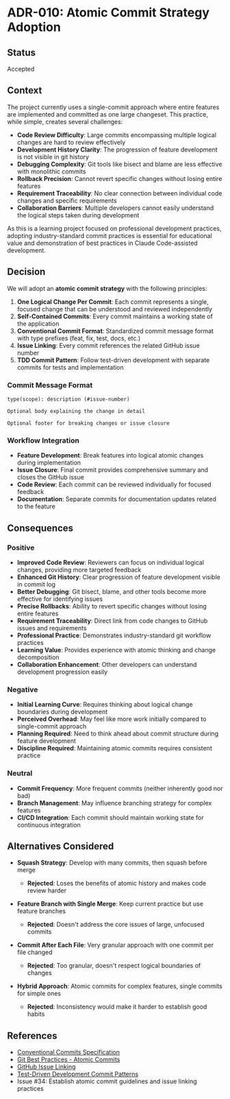 # ADR-010: Atomic Commit Strategy Adoption

## Status

Accepted

## Context

The project currently uses a single-commit approach where entire features are implemented and
committed as one large changeset. This practice, while simple, creates several challenges:

- **Code Review Difficulty**: Large commits encompassing multiple logical changes are hard to review
  effectively
- **Development History Clarity**: The progression of feature development is not visible in git history
- **Debugging Complexity**: Git tools like bisect and blame are less effective with monolithic commits
- **Rollback Precision**: Cannot revert specific changes without losing entire features
- **Requirement Traceability**: No clear connection between individual code changes and specific
  requirements
- **Collaboration Barriers**: Multiple developers cannot easily understand the logical steps taken
  during development

As this is a learning project focused on professional development practices, adopting
industry-standard commit practices is essential for educational value and demonstration of best
practices in Claude Code-assisted development.

## Decision

We will adopt an **atomic commit strategy** with the following principles:

1. **One Logical Change Per Commit**: Each commit represents a single, focused change that can be
   understood and reviewed independently
2. **Self-Contained Commits**: Every commit maintains a working state of the application
3. **Conventional Commit Format**: Standardized commit message format with type prefixes (feat,
   fix, test, docs, etc.)
4. **Issue Linking**: Every commit references the related GitHub issue number
5. **TDD Commit Pattern**: Follow test-driven development with separate commits for tests and
   implementation

### Commit Message Format

```text
type(scope): description (#issue-number)

Optional body explaining the change in detail

Optional footer for breaking changes or issue closure
```

### Workflow Integration

- **Feature Development**: Break features into logical atomic changes during implementation
- **Issue Closure**: Final commit provides comprehensive summary and closes the GitHub issue
- **Code Review**: Each commit can be reviewed individually for focused feedback
- **Documentation**: Separate commits for documentation updates related to the feature

## Consequences

### Positive

- **Improved Code Review**: Reviewers can focus on individual logical changes, providing more targeted feedback
- **Enhanced Git History**: Clear progression of feature development visible in commit log
- **Better Debugging**: Git bisect, blame, and other tools become more effective for identifying issues
- **Precise Rollbacks**: Ability to revert specific changes without losing entire features
- **Requirement Traceability**: Direct link from code changes to GitHub issues and requirements
- **Professional Practice**: Demonstrates industry-standard git workflow practices
- **Learning Value**: Provides experience with atomic thinking and change decomposition
- **Collaboration Enhancement**: Other developers can understand development progression easily

### Negative

- **Initial Learning Curve**: Requires thinking about logical change boundaries during development
- **Perceived Overhead**: May feel like more work initially compared to single-commit approach
- **Planning Required**: Need to think ahead about commit structure during feature development
- **Discipline Required**: Maintaining atomic commits requires consistent practice

### Neutral

- **Commit Frequency**: More frequent commits (neither inherently good nor bad)
- **Branch Management**: May influence branching strategy for complex features
- **CI/CD Integration**: Each commit should maintain working state for continuous integration

## Alternatives Considered

- **Squash Strategy**: Develop with many commits, then squash before merge
  - **Rejected**: Loses the benefits of atomic history and makes code review harder

- **Feature Branch with Single Merge**: Keep current practice but use feature branches
  - **Rejected**: Doesn't address the core issues of large, unfocused commits

- **Commit After Each File**: Very granular approach with one commit per file changed
  - **Rejected**: Too granular, doesn't respect logical boundaries of changes

- **Hybrid Approach**: Atomic commits for complex features, single commits for simple ones
  - **Rejected**: Inconsistency would make it harder to establish good habits

## References

- [Conventional Commits Specification](https://www.conventionalcommits.org/)
- [Git Best Practices - Atomic Commits](https://blog.gitbutler.com/git-tips-2-new-repo/)
- [GitHub Issue Linking](https://docs.github.com/en/issues/tracking-your-work-with-issues/linking-a-pull-request-to-an-issue)
- [Test-Driven Development Commit Patterns](https://martinfowler.com/articles/workflowsOfRefactoring/)
- Issue #34: Establish atomic commit guidelines and issue linking practices
